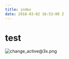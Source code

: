```yaml
---
title: index
date: 2018-03-02 16:53:00 Z
---
```


# test

![change_active@3x.png](/uploads/change_active@3x.png)